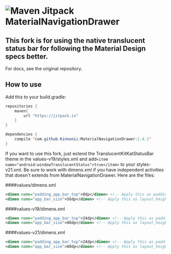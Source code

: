 ![Maven Jitpack](https://img.shields.io/github/release/Kinnonii/MaterialNavigationDrawer.svg?label=JitPack%20Maven)
MaterialNavigationDrawer
========================
## This fork is for using the native translucent status bar for following the Material Design specs better.

For docs, see the original repository.

## How to use
Add this to your build.gradle:
```java 
repositories {
    maven{
        url "https://jitpack.io"
    }
}

dependencies {
    compile 'com.github.Kinnonii:MaterialNavigationDrawer:1.4.1'
}
```
If you want to use this fork, just extend the TranslucentKitKatStatusBar theme in the values-v19/styles.xml and add`<item name="android:windowTranslucentStatus">true</item>` to your styles-v21.xml. Be sure to work with dimens.xml if you have independent activities that doesn't extends from MaterialNavigationDrawer. Here are the files:

####values/dimens.xml
```xml
<dimen name="padding_app_bar_top">0dp</dimen> <!-- Apply this as paddingTop of your app_bar.xml root element -->
<dimen name="app_bar_size">56dp</dimen> <!-- Apply this as layout_height of your app_bar.xml root element -->
```
####values-v19/dimens.xml
```xml
<dimen name="padding_app_bar_top">24dp</dimen> <!-- Apply this as paddingTop of your app_bar.xml root element -->
<dimen name="app_bar_size">80dp</dimen> <!-- Apply this as layout_height of your app_bar.xml root element -->
```
####values-v21/dimens.xml
```xml
<dimen name="padding_app_bar_top">24dp</dimen> <!-- Apply this as paddingTop of your app_bar.xml root element -->
<dimen name="app_bar_size">80dp</dimen> <!-- Apply this as layout_height of your app_bar.xml root element -->
```
